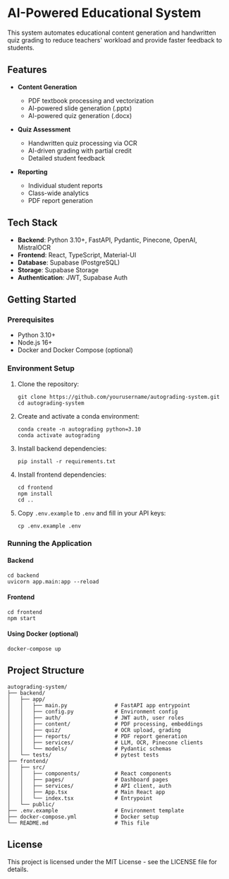 # AI-Powered Educational System

This system automates educational content generation and handwritten quiz grading to reduce teachers' workload and provide faster feedback to students.

## Features

- **Content Generation**
  - PDF textbook processing and vectorization
  - AI-powered slide generation (.pptx)
  - AI-powered quiz generation (.docx)
  
- **Quiz Assessment**
  - Handwritten quiz processing via OCR
  - AI-driven grading with partial credit
  - Detailed student feedback
  
- **Reporting**
  - Individual student reports
  - Class-wide analytics
  - PDF report generation

## Tech Stack

- **Backend**: Python 3.10+, FastAPI, Pydantic, Pinecone, OpenAI, MistralOCR
- **Frontend**: React, TypeScript, Material-UI
- **Database**: Supabase (PostgreSQL)
- **Storage**: Supabase Storage
- **Authentication**: JWT, Supabase Auth

## Getting Started

### Prerequisites

- Python 3.10+
- Node.js 16+
- Docker and Docker Compose (optional)

### Environment Setup

1. Clone the repository:
   ```
   git clone https://github.com/yourusername/autograding-system.git
   cd autograding-system
   ```

2. Create and activate a conda environment:
   ```
   conda create -n autograding python=3.10
   conda activate autograding
   ```

3. Install backend dependencies:
   ```
   pip install -r requirements.txt
   ```

4. Install frontend dependencies:
   ```
   cd frontend
   npm install
   cd ..
   ```

5. Copy `.env.example` to `.env` and fill in your API keys:
   ```
   cp .env.example .env
   ```

### Running the Application

#### Backend

```
cd backend
uvicorn app.main:app --reload
```

#### Frontend

```
cd frontend
npm start
```

#### Using Docker (optional)

```
docker-compose up
```

## Project Structure

```
autograding-system/
├── backend/
│   ├── app/
│   │   ├── main.py               # FastAPI app entrypoint
│   │   ├── config.py             # Environment config
│   │   ├── auth/                 # JWT auth, user roles
│   │   ├── content/              # PDF processing, embeddings
│   │   ├── quiz/                 # OCR upload, grading
│   │   ├── reports/              # PDF report generation
│   │   ├── services/             # LLM, OCR, Pinecone clients
│   │   └── models/               # Pydantic schemas
│   └── tests/                    # pytest tests
├── frontend/
│   ├── src/
│   │   ├── components/           # React components
│   │   ├── pages/                # Dashboard pages
│   │   ├── services/             # API client, auth
│   │   ├── App.tsx               # Main React app
│   │   └── index.tsx             # Entrypoint
│   └── public/
├── .env.example                  # Environment template
├── docker-compose.yml            # Docker setup
└── README.md                     # This file
```

## License

This project is licensed under the MIT License - see the LICENSE file for details.
